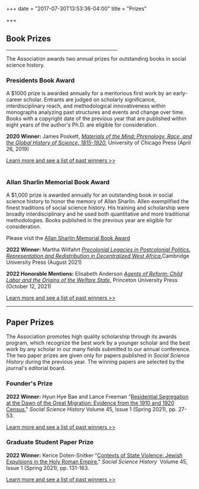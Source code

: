 +++
date = "2017-07-30T13:53:36-04:00"
title = "Prizes"

+++

## **Book Prizes**

<hr width=300; align=left>

The Association awards two annual prizes for outstanding books in social science history.<br />  

### Presidents Book Award

A $1000 prize is awarded annually for a meritorious first work by an early-career scholar. Entrants are judged on scholarly significance, interdisciplinary reach, and methodological innovativeness within monographs analyzing past structures and events and change over time. Books with a copyright date of the previous year that are published within eight years of the author's Ph.D. are eligible for consideration.   

**2020 Winner:**  James Poskett, <a href="https://press.uchicago.edu/ucp/books/book/chicago/M/bo38181419.html" target="_blank"><i>Materials of the Mind: Phrenology, Race, and the Global History of Science, 1815-1920.</i></a>   University of Chicago Press (April 26, 2019)

[Learn more and see a list of past winners >>](/awards/president_award/)  
<br />

### Allan Sharlin Memorial Book Award

A $1,000 prize is awarded annually for an outstanding book in social science history to honor the memory of Allan Sharlin. Allen exemplified the finest traditions of social science history. His training and scholarship were broadly interdisciplinary and he used both quantitative and more traditional methodologies. Books published in the previous year are eligible for consideration.  

Please visit the [Allan Sharlin Memorial Book Award](/awards/sharlin_award/)    

**2022 Winner:**  Martha Wilfahrt <a href="https://www.cambridge.org/core/books/precolonial-legacies-in-postcolonial-politics/AC53415517557472924C75C1BE2915D0#" target="_blank"><i>Precolonial Legacies in Postcolonial Politics. Representation and Redistribution in Decentralized West Africa.</i></a>Cambridge University Press (August 2021)   

**2022 Honorable Mentions:** Elisabeth Anderson <a href="https://press.princeton.edu/books/paperback/9780691220895/agents-of-reform" target="_blank"><i>Agents of Reform: Child Labor and the Origins of the Welfare State.</i></a> Princeton University Press (October 12, 2021)  

[Learn more and see a list of past winners >>](/awards/sharlin_award/)  

<hr>

## **Paper Prizes**

The Association promotes high quality scholarship through its awards program, which recognize the best work by a younger scholar and the best work by any scholar in our many fields submitted to our annual conference. The two paper prizes are given only for papers published in <i>Social Science History</i> during the previous year. The winning papers are selected by the journal's editorial board.

### Founder's Prize 

**2022 Winner:** Hyun Hye Bae and Lance Freeman "[Residential Segregation at the Dawn of the Great Migration: Evidence from the 1910 and 1920 Census.](https://doi.org/10.1017/ssh.2020.36)" *Social Science History* Volume 45, Issue 1 (Spring 2021), pp. 27-53.

[Learn more and see a list of past winners >>](/awards/founder_prize/)

### Graduate Student Paper Prize  

**2022 Winner:** Kerice Doten-Snitker "[Contexts of State Violence: Jewish Expulsions in the Holy Roman Empire.](https://doi.org/10.1017/ssh.2020.39)" *Social Science History*&nbsp;&nbsp;Volume 45, Issue 1 (Spring 2021), pp. 131-163.

[Learn more and see a list of past winners >>](/awards/graduate_prize/)
